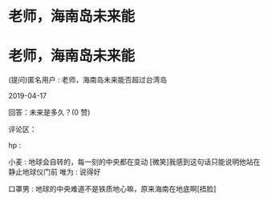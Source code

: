 # 老师，海南岛未来能

# 老师，海南岛未来能

(提问)匿名用户 : 老师，海南岛未来能否超过台湾岛

2019-04-17

回答：未来是多久？(0 赞)

评论区：

hp :

小麦 : 地球会自转的，每一刻的中央都在变动 [微笑]我感到这句话只能说明他站在静止地球仪门前 唯为 : 说得好

口罩男 : 地球的中央难道不是铁质地心嘛，原来海南在地底啊[捂脸]